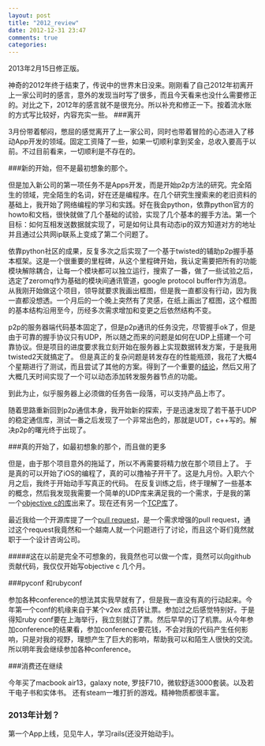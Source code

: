 ```yaml
---
layout: post
title: "2012_review"
date: 2012-12-31 23:47
comments: true
categories: 
---
```

2013年2月15日修正版。

神奇的2012年终于结束了，传说中的世界末日没来。刚刚看了自己2012年初离开上一家公司时的感言，意外的发现当时写了很多，而且今天看来也没什么需要修正的。对比之下，2012年的感言就不是很充分。所以补充和修正一下。按着流水账的方式写比较好，内容充实一些。
###离开

3月份带着郁闷，憋屈的感觉离开了上一家公司，同时也带着冒险的心态进入了移动App开发的领域。固定工资降了一些，如果一切顺利拿到奖金，总收入要高于以前。不过目前看来，一切顺利是不存在的。


###新的开始，但不是最初想象的那个。

但是加入新公司的第一项任务不是Apps开发，而是开始p2p方法的研究。完全陌生的领域，完全陌生的名词，好在还是编程序。在几个研究生搜索来的老旧资料的基础上，我开始了网络编程的学习和实践。好在我会python，依靠python官方的howto和文档，很快就做了几个基础的试验，实现了几个基本的握手方法。第一个目标：如何互相发送数据就实现了，可是如何让具有动态ip的双方知道对方的地址并且通过公共网ip联系上变成了第二个问题了。

依靠python社区的成果，反复多次之后实现了一个基于twisted的辅助p2p握手基本框架。这是一个很重要的里程碑，从这个里程碑开始，我认定需要把所有的功能模块解除耦合，让每一个模块都可以独立运行，搜索了一番，做了一些试验之后，选定了zeromq作为基础的模块间通讯管道，google protocol buffer作为消息。 从我刚开始做这个项目，领导就要求我画出框图，但是我一直都没有行动，因为我一直都没想透。一个月后的一个晚上突然有了灵感，在纸上画出了框图，这个框图的基本结构沿用至今，历经多次需求增加和变更之后依然结构不变。

p2p的服务器端代码基本固定了，但是p2p通讯的任务没完，尽管握手ok了，但是由于可靠的握手协议只有UDP，所以随之而来的问题是如何在UDP上搭建一个可靠协议。但是项目的进度要求我立刻开始在服务器上实现数据转发方案，于是我用twisted2天就搞定了。 但是真正的复杂问题是转发存在的性能瓶颈，我花了大概4个星期进行了测试，而且尝试了其他的方案。得到了一个重要的[结论](https://github.com/myrual/tcpforward_benchmark)，然后又用了大概几天时间实现了一个可以动态添加转发服务器节点的功能。

到此为止，似乎服务器上必须做的任务告一段落，可以支持产品上市了。

随着思路重新回到p2p通信本身，我开始新的探索，于是迅速发现了若干基于UDP的稳定通信库，测试一番之后发现了一个非常出色的，那就是UDT，c++写的。解决p2p的曙光终于出现了。

###真的开始了，如最初想象的那个，而且做的更多

但是，由于那个项目意外的拖延了，所以不再需要将精力放在那个项目上了。 于是真的可以开始了iOS的编程了，真的可以撸袖子开干了。这是九月份。入职六个月之后，我终于开始动手写真正的代码。
在反复训练之后，终于理解了一些基本的概念，然后我发现我需要一个简单的UDP库来满足我的一个需求，于是我的第一个[objective c的库](https://github.com/myrual/UDP_Communication_GCDAsync)出来了。现在还有另一个[TCP库](https://github.com/myrual/TCP_Communication_GCD_AsyncSocket)了。


最近我给一个开源库提了一个[pull request](https://github.com/robbiehanson/CocoaAsyncSocket/pull/126)，是一个需求增强的pull request，通过这个request我竟然和一个越南人就一个问题进行了讨论，而且这个哥们竟然就职于一个设计咨询公司。

#####这在以前是完全不可想象的，我竟然也可以做一个库，竟然可以向github贡献代码，我仅仅开始写objective c 几个月。


###pyconf 和rubyconf

参加各种conference的想法其实我早就有了，但是我一直没有真的行动起来。今年第一个conf的机缘来自于某个v2ex 成员转让票。参加过之后感觉特别好。于是得知ruby conf要在上海举行，我立刻就订了票。然后早早的订了机票。从今年参加conference的结果看，参加conference要花钱，不会对我的代码产生任何影响，只是对我的视野，理想产生了巨大的影响，帮助我可以和陌生人很快的交流。所以明年我会继续参加各种conference。


###消费还在继续

今年买了macbook air13，galaxy note, 罗技F710，微软舒适3000套装。以及若干电子书和实体书。 还有steam一堆打折的游戏。精神物质都很丰富。


### 2013年计划？

第一个App上线，见见牛人，学习rails(还没开始动手)。